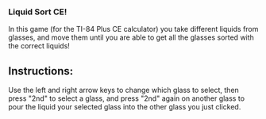 ### Liquid Sort CE!

In this game (for the TI-84 Plus CE calculator) you take different liquids from glasses, and move them until you are able to get all the glasses sorted with the correct liquids!

## Instructions:
Use the left and right arrow keys to change which glass to select, then press "2nd" to select a glass, and press "2nd" again on another glass to pour the liquid your selected glass into the other glass you just clicked.
